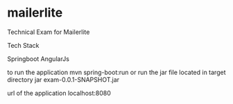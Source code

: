 # mailerlite
Technical Exam for Mailerlite

Tech Stack

Springboot
AngularJs

to run the application
mvn spring-boot:run
or run the jar file located in target directory
jar exam-0.0.1-SNAPSHOT.jar

url of the application localhost:8080
